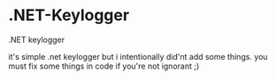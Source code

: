 # .NET-Keylogger
.NET keylogger 

it's simple .net keylogger but i intentionally did'nt add some things. 
you must fix some things in code if you're not ignorant ;)
